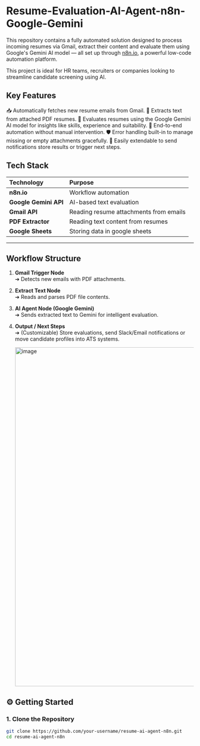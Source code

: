 # Resume-Evaluation-AI-Agent-n8n-Google-Gemini

This repository contains a fully automated solution designed to process incoming resumes via Gmail, extract their content and evaluate them using Google's Gemini AI model — all set up through [n8n.io](https://n8n.io), a powerful low-code automation platform.

This project is ideal for HR teams, recruiters or companies looking to streamline candidate screening using AI.

## Key Features

📥 Automatically fetches new resume emails from Gmail.
📄 Extracts text from attached PDF resumes.
🤖 Evaluates resumes using the Google Gemini AI model for insights like skills, experience and suitability.
🔁 End-to-end automation without manual intervention.
🛡️ Error handling built-in to manage missing or empty attachments gracefully.
🔔 Easily extendable to send notifications store results or trigger next steps.

## Tech Stack

| Technology | Purpose |
| :--- | :--- |
| **n8n.io** | Workflow automation |
| **Google Gemini API** | AI-based text evaluation |
| **Gmail API** | Reading resume attachments from emails |
| **PDF Extractor** | Reading text content from resumes |
| **Google Sheets** | Storing data in google sheets |
---

## Workflow Structure

1. **Gmail Trigger Node**  
   ➔ Detects new emails with PDF attachments.

2. **Extract Text Node**  
   ➔ Reads and parses PDF file contents.

3. **AI Agent Node (Google Gemini)**  
   ➔ Sends extracted text to Gemini for intelligent evaluation.

4. **Output / Next Steps**  
   ➔ (Customizable) Store evaluations, send Slack/Email notifications or move candidate profiles into ATS systems.
   
    <img width="911" alt="image" src="https://github.com/user-attachments/assets/c135b53e-46df-45a6-a41f-5985966d5b6e" />



## ⚙️ Getting Started

### 1. Clone the Repository
```bash
git clone https://github.com/your-username/resume-ai-agent-n8n.git
cd resume-ai-agent-n8n

